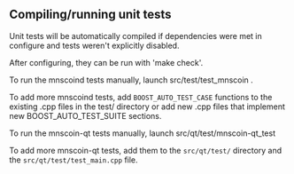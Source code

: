 Compiling/running unit tests
------------------------------------

Unit tests will be automatically compiled if dependencies were met in configure
and tests weren't explicitly disabled.

After configuring, they can be run with 'make check'.

To run the mnscoind tests manually, launch src/test/test_mnscoin .

To add more mnscoind tests, add `BOOST_AUTO_TEST_CASE` functions to the existing
.cpp files in the test/ directory or add new .cpp files that
implement new BOOST_AUTO_TEST_SUITE sections.

To run the mnscoin-qt tests manually, launch src/qt/test/mnscoin-qt_test

To add more mnscoin-qt tests, add them to the `src/qt/test/` directory and
the `src/qt/test/test_main.cpp` file.
